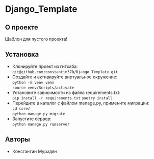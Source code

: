 # Django_Template
## О проекте
Шаблон для пустого проекта!
## Установка
- Клонируйте проект из гитхаба:\
`git@github.com:constantin370/Django_Template.git`
- Создайте и активируйте виртуальное окружение:\
`python -m venv venv`\
`source venv/Scripts/activate`
- Установите зависимости из файла requirements.txt:\
`pip install -r requirements.txt`
`poetry install`
- Перейдите в каталог с файлом manage.py, примените миграции:\
`cd core/`\
`python manage.py migrate`
- Запустите сервер:\
`python manage.py runserver`
## Авторы
* Константин Мурадян
